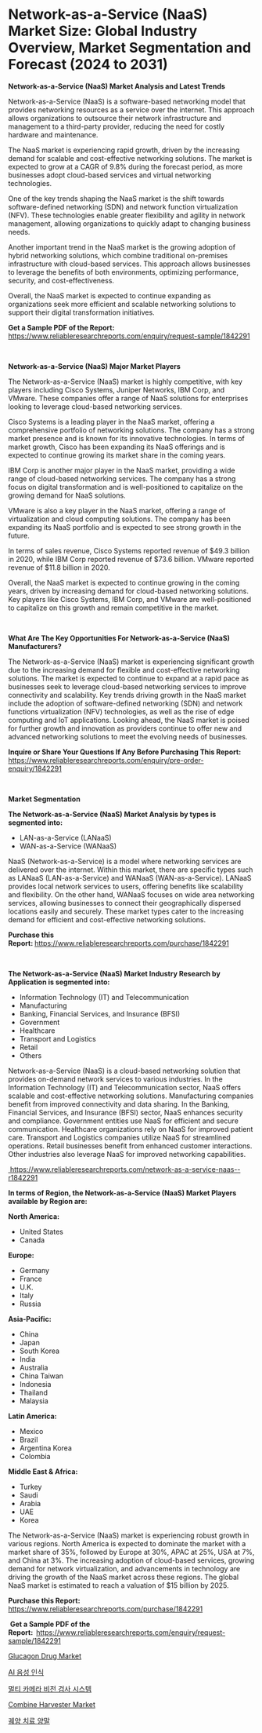 <p><h1>Network-as-a-Service (NaaS) Market Size: Global Industry Overview, Market Segmentation and Forecast (2024 to 2031)</h1></p><p><strong>Network-as-a-Service (NaaS) Market Analysis and Latest Trends</strong></p>
<p><p>Network-as-a-Service (NaaS) is a software-based networking model that provides networking resources as a service over the internet. This approach allows organizations to outsource their network infrastructure and management to a third-party provider, reducing the need for costly hardware and maintenance.</p><p>The NaaS market is experiencing rapid growth, driven by the increasing demand for scalable and cost-effective networking solutions. The market is expected to grow at a CAGR of 9.8% during the forecast period, as more businesses adopt cloud-based services and virtual networking technologies.</p><p>One of the key trends shaping the NaaS market is the shift towards software-defined networking (SDN) and network function virtualization (NFV). These technologies enable greater flexibility and agility in network management, allowing organizations to quickly adapt to changing business needs.</p><p>Another important trend in the NaaS market is the growing adoption of hybrid networking solutions, which combine traditional on-premises infrastructure with cloud-based services. This approach allows businesses to leverage the benefits of both environments, optimizing performance, security, and cost-effectiveness.</p><p>Overall, the NaaS market is expected to continue expanding as organizations seek more efficient and scalable networking solutions to support their digital transformation initiatives.</p></p>
<p><strong>Get a Sample PDF of the Report:&nbsp;</strong> <a href="https://www.reliableresearchreports.com/enquiry/request-sample/1842291">https://www.reliableresearchreports.com/enquiry/request-sample/1842291</a></p>
<p>&nbsp;</p>
<p><strong>Network-as-a-Service (NaaS) Major Market Players</strong></p>
<p><p>The Network-as-a-Service (NaaS) market is highly competitive, with key players including Cisco Systems, Juniper Networks, IBM Corp, and VMware. These companies offer a range of NaaS solutions for enterprises looking to leverage cloud-based networking services.</p><p>Cisco Systems is a leading player in the NaaS market, offering a comprehensive portfolio of networking solutions. The company has a strong market presence and is known for its innovative technologies. In terms of market growth, Cisco has been expanding its NaaS offerings and is expected to continue growing its market share in the coming years.</p><p>IBM Corp is another major player in the NaaS market, providing a wide range of cloud-based networking services. The company has a strong focus on digital transformation and is well-positioned to capitalize on the growing demand for NaaS solutions.</p><p>VMware is also a key player in the NaaS market, offering a range of virtualization and cloud computing solutions. The company has been expanding its NaaS portfolio and is expected to see strong growth in the future.</p><p>In terms of sales revenue, Cisco Systems reported revenue of $49.3 billion in 2020, while IBM Corp reported revenue of $73.6 billion. VMware reported revenue of $11.8 billion in 2020.</p><p>Overall, the NaaS market is expected to continue growing in the coming years, driven by increasing demand for cloud-based networking solutions. Key players like Cisco Systems, IBM Corp, and VMware are well-positioned to capitalize on this growth and remain competitive in the market.</p></p>
<p>&nbsp;</p>
<p><strong>What Are The Key Opportunities For Network-as-a-Service (NaaS) Manufacturers?</strong></p>
<p><p>The Network-as-a-Service (NaaS) market is experiencing significant growth due to the increasing demand for flexible and cost-effective networking solutions. The market is expected to continue to expand at a rapid pace as businesses seek to leverage cloud-based networking services to improve connectivity and scalability. Key trends driving growth in the NaaS market include the adoption of software-defined networking (SDN) and network functions virtualization (NFV) technologies, as well as the rise of edge computing and IoT applications. Looking ahead, the NaaS market is poised for further growth and innovation as providers continue to offer new and advanced networking solutions to meet the evolving needs of businesses.</p></p>
<p><strong>Inquire or Share Your Questions If Any Before Purchasing This Report:</strong> <a href="https://www.reliableresearchreports.com/enquiry/pre-order-enquiry/1842291">https://www.reliableresearchreports.com/enquiry/pre-order-enquiry/1842291</a></p>
<p>&nbsp;</p>
<p><strong>Market Segmentation</strong></p>
<p><strong>The Network-as-a-Service (NaaS) Market Analysis by types is segmented into:</strong></p>
<p><ul><li>LAN-as-a-Service (LANaaS)</li><li>WAN-as-a-Service (WANaaS)</li></ul></p>
<p><p>NaaS (Network-as-a-Service) is a model where networking services are delivered over the internet. Within this market, there are specific types such as LANaaS (LAN-as-a-Service) and WANaaS (WAN-as-a-Service). LANaaS provides local network services to users, offering benefits like scalability and flexibility. On the other hand, WANaaS focuses on wide area networking services, allowing businesses to connect their geographically dispersed locations easily and securely. These market types cater to the increasing demand for efficient and cost-effective networking solutions.</p></p>
<p><strong>Purchase this Report:&nbsp;</strong><a href="https://www.reliableresearchreports.com/purchase/1842291">https://www.reliableresearchreports.com/purchase/1842291</a></p>
<p>&nbsp;</p>
<p><strong>The Network-as-a-Service (NaaS) Market Industry Research by Application is segmented into:</strong></p>
<p><ul><li>Information Technology (IT) and Telecommunication</li><li>Manufacturing</li><li>Banking, Financial Services, and Insurance (BFSI)</li><li>Government</li><li>Healthcare</li><li>Transport and Logistics</li><li>Retail</li><li>Others</li></ul></p>
<p><p>Network-as-a-Service (NaaS) is a cloud-based networking solution that provides on-demand network services to various industries. In the Information Technology (IT) and Telecommunication sector, NaaS offers scalable and cost-effective networking solutions. Manufacturing companies benefit from improved connectivity and data sharing. In the Banking, Financial Services, and Insurance (BFSI) sector, NaaS enhances security and compliance. Government entities use NaaS for efficient and secure communication. Healthcare organizations rely on NaaS for improved patient care. Transport and Logistics companies utilize NaaS for streamlined operations. Retail businesses benefit from enhanced customer interactions. Other industries also leverage NaaS for improved networking capabilities.</p></p>
<p><a href="https://www.reliableresearchreports.com/network-as-a-service-naas--r1842291">&nbsp;https://www.reliableresearchreports.com/network-as-a-service-naas--r1842291</a></p>
<p><strong>In terms of Region, the Network-as-a-Service (NaaS) Market Players available by Region are:</strong></p>
<p>
    <p> <strong> North America: </strong>
        <ul>
            <li>United States</li>
            <li>Canada</li>
        </ul>
        </p> 
    <p> <strong> Europe: </strong>
        <ul>
            <li>Germany</li>
            <li>France</li>
            <li>U.K.</li>
            <li>Italy</li>
            <li>Russia</li>
        </ul>
        </p> 
    <p> <strong> Asia-Pacific: </strong>
        <ul>
            <li>China</li>
            <li>Japan</li>
            <li>South Korea</li>
            <li>India</li>
            <li>Australia</li>
            <li>China Taiwan</li>
            <li>Indonesia</li>
            <li>Thailand</li>
            <li>Malaysia</li>
        </ul>
        </p> 
    <p> <strong> Latin America: </strong>
        <ul>
            <li>Mexico</li>
            <li>Brazil</li>
            <li>Argentina Korea</li>
            <li>Colombia</li>
        </ul>
        </p> 
    <p> <strong> Middle East & Africa: </strong>
        <ul>
            <li>Turkey</li>
            <li>Saudi</li>
            <li>Arabia</li>
            <li>UAE</li>
            <li>Korea</li>
        </ul>
    </p>
    </p>
<p><p>The Network-as-a-Service (NaaS) market is experiencing robust growth in various regions. North America is expected to dominate the market with a market share of 35%, followed by Europe at 30%, APAC at 25%, USA at 7%, and China at 3%. The increasing adoption of cloud-based services, growing demand for network virtualization, and advancements in technology are driving the growth of the NaaS market across these regions. The global NaaS market is estimated to reach a valuation of $15 billion by 2025.</p></p>
<p><strong>Purchase this Report: </strong><a href="https://www.reliableresearchreports.com/purchase/1842291">https://www.reliableresearchreports.com/purchase/1842291</a></p>
<p>&nbsp;<strong>Get a Sample PDF of the Report:&nbsp;&nbsp;</strong><a href="https://www.reliableresearchreports.com/enquiry/request-sample/1842291">https://www.reliableresearchreports.com/enquiry/request-sample/1842291</a></p>
<p><strong></strong></p>
<p><p><a href="https://github.com/gladysalidde/Market-Research-Report-List-2/blob/main/glucagon-drug-market.md">Glucagon Drug Market</a></p><p><a href="https://medium.com/@briaabshire/%EC%9D%B8%EA%B3%B5-%EC%A7%80%EB%8A%A5-%EC%9D%8C%EC%84%B1-%EC%9D%B8%EC%8B%9D-%EC%8B%9C%EC%9E%A5-%EA%B7%9C%EB%AA%A8-cagr-%ED%8A%B8%EB%A0%8C%EB%93%9C-2024-2030-4104bf394737">AI 음성 인식</a></p><p><a href="https://github.com/vskv4779xr1/Market-Research-Report-List-3/blob/main/6111864101632.md">멀티 카메라 비전 검사 시스템</a></p><p><a href="https://www.linkedin.com/pulse/combine-harvester-market-share-size-trends-industry-analysis-ut3uc?trackingId=qEE0tjXaWJg%2FKPYBnNkx7g%3D%3D">Combine Harvester Market</a></p><p><a href="https://github.com/xvz497517413/Market-Research-Report-List-3/blob/main/8698376101624.md">궤양 치료 양말</a></p></p>